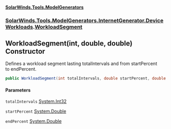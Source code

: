 #### [SolarWinds.Tools.ModelGenerators](index.md 'index')
### [SolarWinds.Tools.ModelGenerators.InternetGenerator.DeviceWorkloads](index.md#SolarWinds.Tools.ModelGenerators.InternetGenerator.DeviceWorkloads 'SolarWinds.Tools.ModelGenerators.InternetGenerator.DeviceWorkloads').[WorkloadSegment](WorkloadSegment.md 'SolarWinds.Tools.ModelGenerators.InternetGenerator.DeviceWorkloads.WorkloadSegment')

## WorkloadSegment(int, double, double) Constructor

Defines a workload segment lasting totalIntervals and from startPercent  
to endPercent.

```csharp
public WorkloadSegment(int totalIntervals, double startPercent, double endPercent);
```
#### Parameters

<a name='SolarWinds.Tools.ModelGenerators.InternetGenerator.DeviceWorkloads.WorkloadSegment.WorkloadSegment(int,double,double).totalIntervals'></a>

`totalIntervals` [System.Int32](https://docs.microsoft.com/en-us/dotnet/api/System.Int32 'System.Int32')

<a name='SolarWinds.Tools.ModelGenerators.InternetGenerator.DeviceWorkloads.WorkloadSegment.WorkloadSegment(int,double,double).startPercent'></a>

`startPercent` [System.Double](https://docs.microsoft.com/en-us/dotnet/api/System.Double 'System.Double')

<a name='SolarWinds.Tools.ModelGenerators.InternetGenerator.DeviceWorkloads.WorkloadSegment.WorkloadSegment(int,double,double).endPercent'></a>

`endPercent` [System.Double](https://docs.microsoft.com/en-us/dotnet/api/System.Double 'System.Double')
